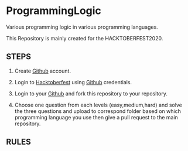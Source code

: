 # ProgrammingLogic

Various programming logic in various programming languages.

This Repository is mainly created for the HACKTOBERFEST2020.

<h2>STEPS</h2>
  
1. Create [Github](https://github.com) account.  
  
2. Login to [Hacktoberfest](https://hacktoberfest.digitalocean.com) using [Github](https://github.com) credentials.

3. Login to your [Github](https://github.com) and fork this repository to your repository.

4. Choose one question from each levels (easy,medium,hard) and solve the three questions and upload to correspond folder based on which programming language you use  then give a pull request to the main repository.

<h2>RULES</h2> 
